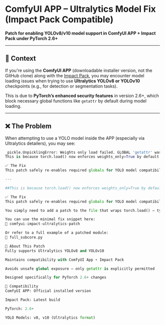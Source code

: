 # ComfyUI APP – Ultralytics Model Fix (Impact Pack Compatible)

**Patch for enabling YOLOv8/v10 model support in ComfyUI APP + Impact Pack under PyTorch 2.6+**

---

## 📌 Context

If you're using the **ComfyUI APP** (downloadable installer version, not the GitHub clone) along with the [Impact Pack](https://github.com/ltdrdata/ComfyUI-Impact-Pack), you may encounter model loading issues when trying to use **Ultralytics YOLOv8 or YOLOv10** checkpoints (e.g., for detection or segmentation tasks).

This is due to **PyTorch’s enhanced security features** in version 2.6+, which block necessary global functions like `getattr` by default during model loading.

---

## ❌ The Problem

When attempting to use a YOLO model inside the APP (especially via Ultralytics detailers), you may see:

```python
_pickle.UnpicklingError: Weights only load failed. GLOBAL 'getattr' was not an allowed global by default.
This is because torch.load() now enforces weights_only=True by default — and YOLO checkpoints require getattr() during deserialization, which isn’t safe-listed.

✅ The Fix
This patch safely re-enables required globals for YOLO model compatibility inside the ComfyUI APP.

---

##This is because torch.load() now enforces weights_only=True by default — and YOLO checkpoints require getattr() during deserialization, which isn’t safe-listed.

✅ The Fix
This patch safely re-enables required globals for YOLO model compatibility inside the ComfyUI APP, without compromising the integrity of PyTorch’s security model.

You simply need to add a patch to the file that wraps torch.load() — typically found in the comfyui-impact-subpack/modules/ directory.

You can use the minimal fix snippet here:
🔗 comfyui-impact-ultralytics-patch

Or refer to a full example of a patched module:
📄 full_subcore.py

🔐 About This Patch
Fully supports Ultralytics YOLOv8 and YOLOv10

Maintains compatibility with ComfyUI App + Impact Pack

Avoids unsafe global exposure — only getattr is explicitly permitted

Designed specifically for PyTorch 2.6+ changes

🔧 Compatibility
ComfyUI APP: Official installed version

Impact Pack: Latest build

PyTorch: 2.6+

YOLO Models: v8, v10 (Ultralytics format)
